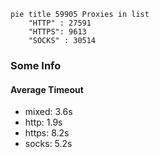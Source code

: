 
```mermaid
pie title 59905 Proxies in list
    "HTTP" : 27591
    "HTTPS": 9613
    "SOCKS" : 30514
```

### Some Info
#### Average Timeout

- mixed: 3.6s
- http: 1.9s
- https: 8.2s
- socks: 5.2s